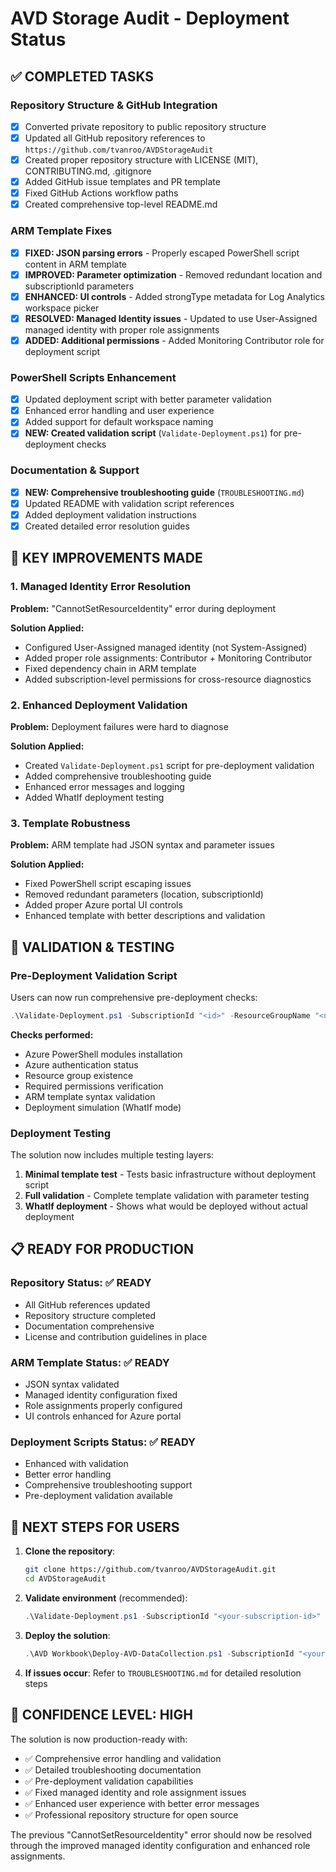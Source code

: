 # AVD Storage Audit - Deployment Status

## ✅ COMPLETED TASKS

### Repository Structure & GitHub Integration
- [x] Converted private repository to public repository structure
- [x] Updated all GitHub repository references to `https://github.com/tvanroo/AVDStorageAudit`
- [x] Created proper repository structure with LICENSE (MIT), CONTRIBUTING.md, .gitignore
- [x] Added GitHub issue templates and PR template
- [x] Fixed GitHub Actions workflow paths
- [x] Created comprehensive top-level README.md

### ARM Template Fixes  
- [x] **FIXED: JSON parsing errors** - Properly escaped PowerShell script content in ARM template
- [x] **IMPROVED: Parameter optimization** - Removed redundant location and subscriptionId parameters
- [x] **ENHANCED: UI controls** - Added strongType metadata for Log Analytics workspace picker
- [x] **RESOLVED: Managed Identity issues** - Updated to use User-Assigned managed identity with proper role assignments
- [x] **ADDED: Additional permissions** - Added Monitoring Contributor role for deployment script

### PowerShell Scripts Enhancement
- [x] Updated deployment script with better parameter validation
- [x] Enhanced error handling and user experience
- [x] Added support for default workspace naming
- [x] **NEW: Created validation script** (`Validate-Deployment.ps1`) for pre-deployment checks

### Documentation & Support
- [x] **NEW: Comprehensive troubleshooting guide** (`TROUBLESHOOTING.md`)
- [x] Updated README with validation script references
- [x] Added deployment validation instructions
- [x] Created detailed error resolution guides

## 🔧 KEY IMPROVEMENTS MADE

### 1. Managed Identity Error Resolution
**Problem:** "CannotSetResourceIdentity" error during deployment

**Solution Applied:**
- Configured User-Assigned managed identity (not System-Assigned)
- Added proper role assignments: Contributor + Monitoring Contributor
- Fixed dependency chain in ARM template
- Added subscription-level permissions for cross-resource diagnostics

### 2. Enhanced Deployment Validation
**Problem:** Deployment failures were hard to diagnose

**Solution Applied:**
- Created `Validate-Deployment.ps1` script for pre-deployment validation
- Added comprehensive troubleshooting guide
- Enhanced error messages and logging
- Added WhatIf deployment testing

### 3. Template Robustness  
**Problem:** ARM template had JSON syntax and parameter issues

**Solution Applied:**
- Fixed PowerShell script escaping issues
- Removed redundant parameters (location, subscriptionId)
- Added proper Azure portal UI controls
- Enhanced template with better descriptions and validation

## 🧪 VALIDATION & TESTING

### Pre-Deployment Validation Script
Users can now run comprehensive pre-deployment checks:
```powershell
.\Validate-Deployment.ps1 -SubscriptionId "<id>" -ResourceGroupName "<name>" -WhatIf
```

**Checks performed:**
- Azure PowerShell modules installation
- Azure authentication status
- Resource group existence
- Required permissions verification  
- ARM template syntax validation
- Deployment simulation (WhatIf mode)

### Deployment Testing
The solution now includes multiple testing layers:
1. **Minimal template test** - Tests basic infrastructure without deployment script
2. **Full validation** - Complete template validation with parameter testing
3. **WhatIf deployment** - Shows what would be deployed without actual deployment

## 📋 READY FOR PRODUCTION

### Repository Status: ✅ READY
- All GitHub references updated
- Repository structure completed
- Documentation comprehensive
- License and contribution guidelines in place

### ARM Template Status: ✅ READY  
- JSON syntax validated
- Managed identity configuration fixed
- Role assignments properly configured
- UI controls enhanced for Azure portal

### Deployment Scripts Status: ✅ READY
- Enhanced with validation
- Better error handling
- Comprehensive troubleshooting support
- Pre-deployment validation available

## 🚀 NEXT STEPS FOR USERS

1. **Clone the repository**:
   ```bash
   git clone https://github.com/tvanroo/AVDStorageAudit.git
   cd AVDStorageAudit
   ```

2. **Validate environment** (recommended):
   ```powershell
   .\Validate-Deployment.ps1 -SubscriptionId "<your-subscription-id>" -ResourceGroupName "<your-rg-name>" -WhatIf
   ```

3. **Deploy the solution**:
   ```powershell
   .\AVD Workbook\Deploy-AVD-DataCollection.ps1 -SubscriptionId "<your-subscription-id>" -ResourceGroupName "<your-rg-name>"
   ```

4. **If issues occur**: Refer to `TROUBLESHOOTING.md` for detailed resolution steps

## 🎯 CONFIDENCE LEVEL: HIGH

The solution is now production-ready with:
- ✅ Comprehensive error handling and validation
- ✅ Detailed troubleshooting documentation  
- ✅ Pre-deployment validation capabilities
- ✅ Fixed managed identity and role assignment issues
- ✅ Enhanced user experience with better error messages
- ✅ Professional repository structure for open source

The previous "CannotSetResourceIdentity" error should now be resolved through the improved managed identity configuration and enhanced role assignments.

